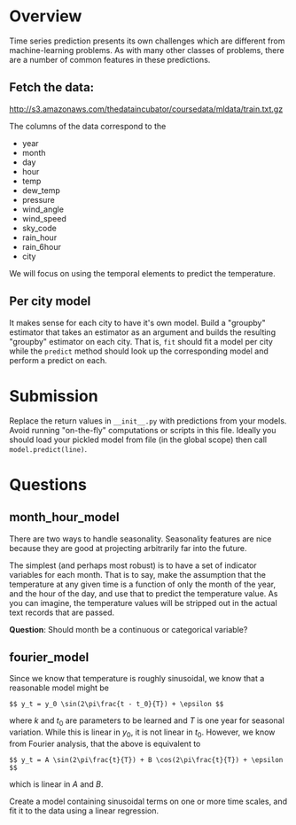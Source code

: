 # Overview
Time series prediction presents its own challenges which are different from
machine-learning problems.  As with many other classes of problems, there are
a number of common features in these predictions.

## Fetch the data:
http://s3.amazonaws.com/thedataincubator/coursedata/mldata/train.txt.gz

The columns of the data correspond to the
  - year
  - month
  - day
  - hour
  - temp
  - dew_temp
  - pressure
  - wind_angle
  - wind_speed
  - sky_code
  - rain_hour
  - rain_6hour
  - city

We will focus on using the temporal elements to predict the temperature.

## Per city model

It makes sense for each city to have it's own model.  Build a "groupby"
estimator that takes an estimator as an argument and builds the resulting
"groupby" estimator on each city.  That is, `fit` should fit a model per city
while the `predict` method should look up the corresponding model and perform a
predict on each.

# Submission
Replace the return values in `__init__.py` with predictions from your models.
Avoid running "on-the-fly" computations or scripts in this file. Ideally you
should load your pickled model from file (in the global scope) then call
`model.predict(line)`.

# Questions

## month_hour_model
There are two ways to handle seasonality.  Seasonality features are nice
because they are good at projecting arbitrarily far into the future.

The simplest (and perhaps most robust) is to have a set of indicator variables
for each month. That is to say, make the assumption that the temperature at any
given time is a function of only the month of the year, and the hour of the
day, and use that to predict the temperature value.  As you can imagine, the
temperature values will be stripped out in the actual text records that are
passed.

**Question**: Should month be a continuous or categorical variable?


## fourier_model
Since we know that temperature is roughly sinusoidal, we know that a reasonable
model might be

    $$ y_t = y_0 \sin(2\pi\frac{t - t_0}{T}) + \epsilon $$

where $k$ and $t_0$ are parameters to be learned and $T$ is one year for
seasonal variation.  While this is linear in $y_0$, it is not linear in $t_0$.
However, we know from Fourier analysis, that the above is
equivalent to

    $$ y_t = A \sin(2\pi\frac{t}{T}) + B \cos(2\pi\frac{t}{T}) + \epsilon $$

which is linear in $A$ and $B$.

Create a model containing sinusoidal terms on one or more time scales,
and fit it to the data using a linear regression.

